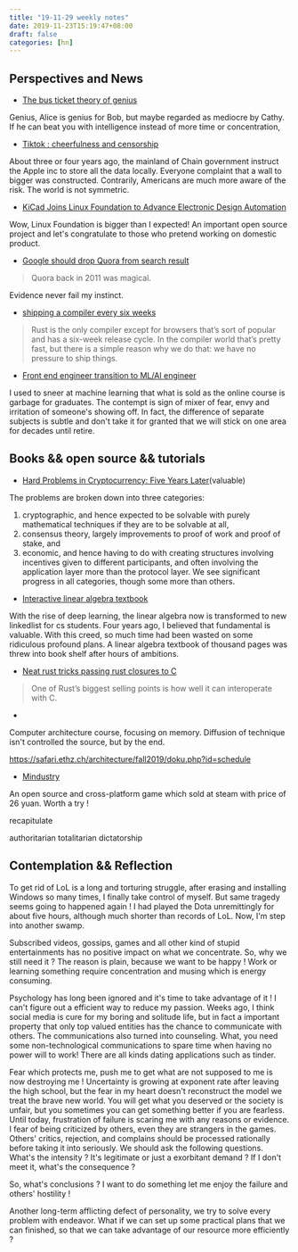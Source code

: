 ```yaml
---
title: "19-11-29 weekly notes"
date: 2019-11-23T15:19:47+08:00
draft: false
categories: [hn]
---
```



## Perspectives and News
- [The bus ticket theory of genius](http://paulgraham.com/genius.html)

Genius, Alice is genius for Bob, but maybe regarded as mediocre by Cathy.
If he can beat you with intelligence instead of more time or concentration,

- [Tiktok : cheerfulness and censorship](https://news.ycombinator.com/item?id=21619098)

About three or four years ago, the mainland of Chain government instruct the Apple inc to store all the data locally.
Everyone complaint that a wall to bigger was constructed. Contrarily, Americans are much more aware of the risk.
The world is not symmetric.

- [KiCad Joins Linux Foundation to Advance Electronic Design Automation](https://www.linuxfoundation.org/press-release/2019/11/kicad-joins-linux-foundation-to-advance-electronic-design-automation/)

Wow, Linux Foundation is bigger than I expected!
An important open source project and let's congratulate to those who pretend working on domestic product.


- [Google should drop Quora from search result](https://news.ycombinator.com/item?id=21622322)

> Quora back in 2011 was magical.

Evidence never fail my instinct.

- [shipping a compiler every six weeks](https://www.pietroalbini.org/blog/shipping-a-compiler-every-six-weeks/)

> Rust is the only compiler except for browsers that’s sort of popular and has a six-week release cycle. In the compiler world that’s pretty fast, but there is a simple reason why we do that: we have no pressure to ship things.

- [Front end engineer transition to ML/AI engineer](https://news.ycombinator.com/item?id=21623942)

I used to sneer at machine learning that what is sold as the online course is garbage for graduates.
The contempt is sign of mixer of fear, envy and irritation of someone's showing off.
In fact, the difference of separate subjects is subtle and don't take it for granted that we will stick on one area for decades until retire.

## Books && open source && tutorials
- [Hard Problems in Cryptocurrency: Five Years Later](https://vitalik.ca/general/2019/11/22/progress.html)(valuable)

The problems are broken down into three categories: 

1. cryptographic, and hence expected to be solvable with purely mathematical techniques if they are to be solvable at all, 
2. consensus theory, largely improvements to proof of work and proof of stake, and 
3. economic, and hence having to do with creating structures involving incentives given to different participants, and often involving the application layer more than the protocol layer. We see significant progress in all categories, though some more than others.

- [Interactive linear algebra textbook](https://textbooks.math.gatech.edu/ila/)

With the rise of deep learning, the linear algebra now is transformed to new linkedlist for cs students.
Four years ago, I believed that fundamental is valuable. With this creed, so much time had been wasted on some ridiculous profound plans.
A linear algebra textbook of thousand pages was threw into book shelf after hours of ambitions.

- [Neat rust tricks passing rust closures to C](https://blog.seantheprogrammer.com/neat-rust-tricks-passing-rust-closures-to-c)

> One of Rust’s biggest selling points is how well it can interoperate with C.

- [](https://news.ycombinator.com/item?id=21631116)

Computer architecture course, focusing on memory. Diffusion of technique isn't controlled the source, but by the end.

https://safari.ethz.ch/architecture/fall2019/doku.php?id=schedule

- [Mindustry](https://github.com/Anuken/Mindustry)

An open source and cross-platform game which sold at steam with price of 26 yuan. Worth a try !


recapitulate

authoritarian
totalitarian
dictatorship

## Contemplation && Reflection
To get rid of LoL is a long and torturing struggle, after erasing and installing Windows so many times, I finally take control of myself.
But same tragedy seems going to happened again !
I had played the Dota unremittingly for about five hours, although much shorter than records of LoL.
Now, I'm step into another swamp.

Subscribed videos, gossips, games and all other kind of stupid entertainments has no positive impact on what we concentrate.
So, why we still need it ? The reason is plain, because we want to be happy ! Work or learning something require concentration and musing which is 
energy consuming.

Psychology has long been ignored and it's time to take advantage of it ! I can't figure out a efficient way to reduce my passion.
Weeks ago, I think social media is cure for my boring and solitude life, but in fact a important property that only top valued entities has
the chance to communicate with others. The communications also turned into counseling.
What, you need some non-technological communications to spare time when having no power will to work! There are all kinds dating applications such as tinder.

Fear which protects me, push me to get what are not supposed to me is now destroying me !  Uncertainty is growing at exponent rate after leaving the high school,
but the fear in my heart doesn't reconstruct the model we treat the brave new world.
You will get what you deserved or the society is unfair, but you sometimes you can get something better if you are fearless.
Until today, frustration of failure is scaring me with any reasons or evidence. I fear of being criticized by others, even they are strangers in the games.
Others' critics, rejection, and complains should be processed rationally before taking it into seriously.
We should ask the following questions. What's the intensity ? It's legitimate or just a exorbitant demand ? If I don't meet it, what's the consequence ?

So, what's conclusions ? I want to do something let me enjoy the failure and others' hostility !

Another long-term afflicting defect of personality, we try to solve every problem with endeavor.
What if we can set up some practical plans that we can finished, so that we can take advantage of our resource more efficiently ?
